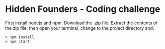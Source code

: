# Hidden Founders - Coding challenge

First install nodejs and npm.
Download the .zip file.  Extract the contents of the zip file, then open your terminal, change to the project directory and:

```
> npm install
> npm start
```
